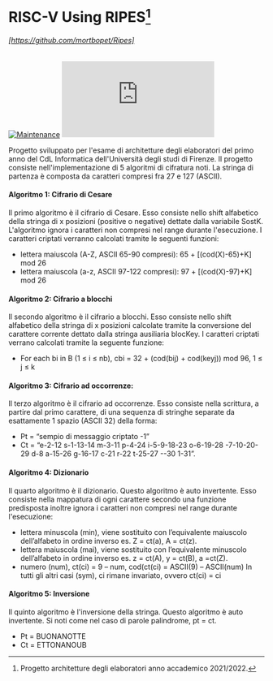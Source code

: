 # RISC-V Using RIPES[^note]
###### [https://github.com/mortbopet/Ripes]


[![Maintenance](https://img.shields.io/badge/Maintained%3F-yes-green.svg)](https://github.com/Voluruund/Progetto_AE/graphs/commit-activity)
[![Only 32 Kb](https://badge-size.herokuapp.com/Naereen/StrapDown.js/master/strapdown.min.js)](https://github.com/Naereen/StrapDown.js/blob/master/strapdown.min.js)

Progetto sviluppato per l'esame di architetture degli elaboratori del primo anno del CdL Informatica dell'Università degli studi di Firenze.
Il progetto consiste nell'implementazione di 5 algoritmi di cifratura noti. La stringa di partenza è composta da caratteri compresi fra 27 e 127 (ASCII).

#### Algoritmo 1: Cifrario di Cesare
Il primo algoritmo è il cifrario di Cesare. Esso consiste nello shift alfabetico della stringa di x posizioni (positive o negative) dettate dalla variabile SostK.
L'algoritmo ignora i caratteri non compresi nel range durante l'esecuzione. I caratteri criptati verranno calcolati tramite le seguenti funzioni:
  
  - lettera maiuscola (A-Z, ASCII 65-90 compresi): 65 + [(cod(X)-65)+K] mod 26
  - lettera maiuscola (a-z, ASCII 97-122 compresi): 97 + [(cod(X)-97)+K] mod 26

#### Algoritmo 2: Cifrario a blocchi
Il secondo algoritmo è il cifrario a blocchi. Esso consiste nello shift alfabetico della stringa di x posizioni calcolate tramite la conversione del carattere corrente dettato dalla stringa ausiliaria blocKey. I caratteri criptati verrano calcolati tramite la seguente funzione:

  - For each bi in B (1 ≤ i ≤ nb), cbi = 32 + (cod(bij) + cod(keyj)) mod 96, 1 ≤ j ≤ k

#### Algoritmo 3: Cifrario ad occorrenze:
Il terzo algoritmo è il cifrario ad occorrenze. Esso consiste nella scrittura, a partire dal primo carattere, di una sequenza di stringhe separate da esattamente 1 spazio (ASCII 32) della forma:

  - Pt = “sempio di messaggio criptato -1”
  - Ct = “e-2-12 s-1-13-14 m-3-11 p-4-24 i-5-9-18-23 o-6-19-28 -7-10-20-29 d-8 a-15-26 g-16-17 c-21 r-22 t-25-27 --30 1-31”.

#### Algoritmo 4: Dizionario
Il quarto algoritmo è il dizionario. Questo algoritmo è auto invertente. Esso consiste nella mappatura di ogni carattere secondo una funzione predisposta inoltre ignora i caratteri non compresi nel range durante l'esecuzione:

  - lettera minuscola (min), viene sostituito con l’equivalente maiuscolo dell’alfabeto in ordine inverso es. Z = ct(a), A = ct(z).
  - lettera maiuscola (mai), viene sostituito con l’equivalente minuscolo dell’alfabeto in ordine inverso es. z = ct(A), y = ct(B), a =ct(Z).
  - numero (num), ct(ci) = 9 – num, cod(ct(ci) = ASCII(9) – ASCII(num) In tutti gli altri casi (sym), ci rimane invariato, ovvero ct(ci) = ci

#### Algoritmo 5: Inversione
Il quinto algoritmo è l'inversione della stringa. Questo algoritmo è auto invertente. Si noti come nel caso di parole palindrome, pt = ct.

  - Pt = BUONANOTTE 
  - Ct = ETTONANOUB
 
 
[^note]: Progetto architetture degli elaboratori anno accademico 2021/2022. 
